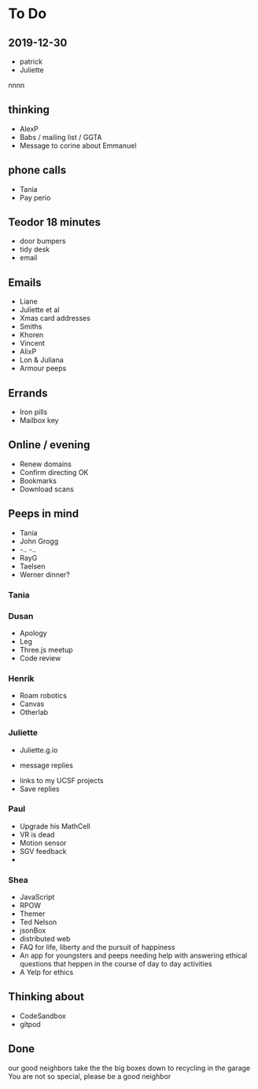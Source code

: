 # To Do

## 2019-12-30

- patrick
- Juliette

nnnn

## thinking

- AlexP
- Babs / mailing list / GGTA
- Message to corine about Emmanuel

## phone calls

* Tania
* Pay perio

## Teodor 18 minutes

- door bumpers
- tidy desk
- email

## Emails

- Liane
- Juliette et al
- Xmas card addresses
- Smiths
- Khoren
- Vincent
- AlixP
- Lon & Juliana
- Armour peeps

## Errands

- Iron pills
- Mailbox key

## Online / evening

- Renew domains
- Confirm directing OK
- Bookmarks
- Download scans

## Peeps in mind

- Tania
- John Grogg
- -.. -..
- RayG
- Taelsen
- Werner dinner?

### Tania

### Dusan

- Apology
- Leg
- Three.js meetup
- Code review

### Henrik

- Roam robotics
- Canvas
- Otherlab

### Juliette

- Juliette.g.io
* message replies
- links to my UCSF projects
- Save replies

### Paul

- Upgrade his MathCell
- VR is dead
- Motion sensor
- SGV feedback
-

### Shea

- JavaScript
- RPOW
- Themer
- Ted Nelson
- jsonBox
- distributed web
- FAQ for life, liberty and the pursuit of happiness
- An app for youngsters and peeps needing help with answering ethical questions that heppen in the course of day to day activities
- A Yelp for ethics

## Thinking about

- CodeSandbox
- gitpod

## Done



our good neighbors take the the big boxes down to recycling in the garage
You are not so special, please be a good neighbor

